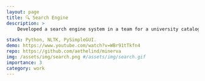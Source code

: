 ```yaml
---
layout: page
title: 🔍 Search Engine
description: >
    Developed a search engine system in a team for a university catalogue and a corpus of Reuters articles. Implemented various search algorithms from the ground up, including live query completion, index construction, and query expansion.

stack: Python, NLTK, PySimpleGUI.
demo: https://www.youtube.com/watch?v=WBr91tTkfn4
repo: https://github.com/aethelind/minerva
img: /assets/img/search.png #/assets/img/search.gif
importance: 3
category: work
---
```


